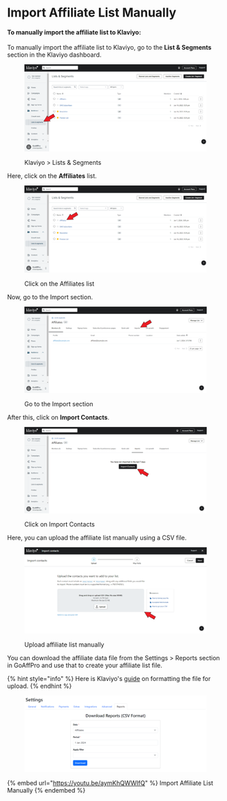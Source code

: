 # Import Affiliate List Manually

#### To manually import the affiliate list to Klaviyo:

To manually import the affiliate list to Klaviyo, go to the **List & Segments** section in the Klaviyo dashboard.

<figure><img src="../../../.gitbook/assets/Screenshot 2024-01-01 164459 (1).png" alt=""><figcaption><p>Klaviyo > Lists &#x26; Segments </p></figcaption></figure>

Here, click on the **Affiliates** list.

<figure><img src="../../../.gitbook/assets/Screenshot 2024-01-01 164510 (1).png" alt=""><figcaption><p>Click on the Affiliates list</p></figcaption></figure>

Now, go to the Import section.

<figure><img src="../../../.gitbook/assets/Screenshot 2024-01-01 164630.png" alt=""><figcaption><p>Go to the Import section</p></figcaption></figure>

After this, click on **Import Contacts**.

<figure><img src="../../../.gitbook/assets/Screenshot 2024-01-01 164548.png" alt=""><figcaption><p>Click on Import Contacts</p></figcaption></figure>

Here, you can upload the affiliate list manually using a CSV file.

<figure><img src="../../../.gitbook/assets/Screenshot 2024-01-01 164610.png" alt=""><figcaption><p>Upload affiliate list manually</p></figcaption></figure>

You can download the affiliate data file from the Settings > Reports section in GoAffPro and use that to create your affiliate list file.

{% hint style="info" %}
Here is Klaviyo's [guide](https://help.klaviyo.com/hc/en-us/articles/1260806293150) on formatting the file for upload.
{% endhint %}

<figure><img src="../../../.gitbook/assets/image (3381).png" alt=""><figcaption></figcaption></figure>

{% embed url="https://youtu.be/aymKhQWWIfQ" %}
Import Affiliate List Manually
{% endembed %}
